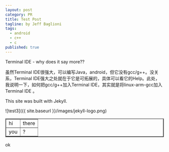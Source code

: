 ```yaml
---
layout: post
category: PR
title: Test Post
tagline: by Jeff Baglioni
tags: 
  - android
  - c++
  - c
published: true
---
```


Terminal IDE - why does it say more??

虽然Terminal IDE很强大，可以编写Java，android，但它没有gcc/g++。没关系，Terminal IDE强大之处就在于它是可拓展的，具体可以看它的Help。此处，我说明一下，如何把gcc/g++加入Terminal IDE，其实就是将linux-arm-gcc加入Terminal IDE 。


This site was built with Jekyll.

![test3]({{ site.baseurl }}/images/jekyll-logo.png)

<table border="2">
<tr><td>hi</td><td>there</td></tr>
<tr><td>you</td><td>?</td></tr>
</table>

ok